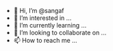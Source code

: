 - 👋 Hi, I’m @sangaf
- 👀 I’m interested in ...
- 🌱 I’m currently learning ...
- 💞️ I’m looking to collaborate on ...
- 📫 How to reach me ...

<!---
sangaf/sangaf is a ✨ special ✨ repository because its `README.md` (this file) appears on your GitHub profile.
You can click the Preview link to take a look at your changes.
--->
